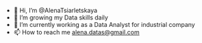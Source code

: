 - 👋 Hi, I’m @AlenaTsiarletskaya
- 👀 I’m growing my Data skills daily 
- 🌱 I’m currently working as a Data Analyst for industrial company
- 📫 How to reach me alena.datas@gmail.com

<!---
AlenaTsiarletskaya/AlenaTsiarletskaya is a ✨ special ✨ repository because its `README.md` (this file) appears on your GitHub profile.
You can click the Preview link to take a look at your changes.
--->
